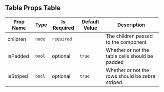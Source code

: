 ## Table Props Table
| Prop Name | Type | Is Required | Default Value | Description |
|-|-|-|-|-|
| children| `node`| `required`| | The children passed to the component|
| isPadded| `bool`| optional| `true`| Whether or not the table cells should be padded|
| isStriped| `bool`| optional| `true`| Whether or not the rows should be zebra striped|